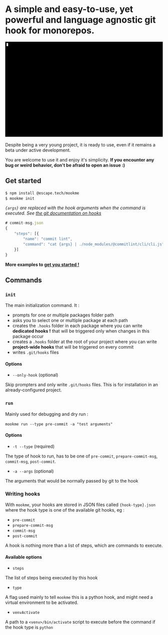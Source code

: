 # A simple and easy-to-use, yet powerful and language agnostic git hook for monorepos.

![demo](./demo.gif)

Despite being a very young project, it is ready to use, even if it remains a beta under active development.

You are welcome to use it and enjoy it's simplicity.
**If you encounter any bug or weird behavior, don't be afraid to open an issue :)**

## Get started

```bash
$ npm install @escape.tech/mookme
$ mookme init
```



*`{args}` are replaced with the hook arguments when the command is executed. See [the  git documentation on hooks](https://git-scm.com/book/en/v2/Customizing-Git-Git-Hooks)*

```js
# commit-msg.json
{
    "steps": [{
        "name": "commit lint",
        "command": "cat {args} | ./node_modules/@commitlint/cli/cli.js"
    }]
}
```

**More examples to [get you started !](./docs/hooks-examples/index.md)**


## Commands

### `init`

The main initialization command. It :

- prompts for one or multiple packages folder path
- asks you to select one or multiple package at each path
- creates the `.hooks` folder in each package where you can write **dedicated hooks !** that will be triggered only when changes in this package occur
- creates a `.hooks` folder at the root of your project where you can write **project-wide hooks** that will be triggered on every commit
- writes `.git/hooks` files

#### Options 

- `--only-hook` (optional)

Skip prompters and only write `.git/hooks` files. This is for installation in an already-configured project.

### `run`

Mainly used for debugging and dry run :

`mookme run --type pre-commit -a "test arguments"`

#### Options

- `-t --type` (required)

The type of hook to run, has to be one of `pre-commit`, `prepare-commit-msg`, `commit-msg`, `post-commit`.

- `-a --args` (optional)

The arguments that would be normally passed by git to the hook

### Writing hooks

With `mookme`, your hooks are stored in JSON files called `{hook-type}.json` where the hook type is one of the available git hooks, eg :

- `pre-commit`
- `prepare-commit-msg`
- `commit-msg`
- `post-commit`

A hook is nothing more than a list of steps, which are commands to execute.
#### Available options

- `steps`

The list of steps being executed by this hook

- `type`

A flag used mainly to tell `mookme` this is a python hook, and might need a virtual environment to be activated.

- `venvActivate`

A path to a `<venv>/bin/activate` script to execute before the command if the hook type is `python`

